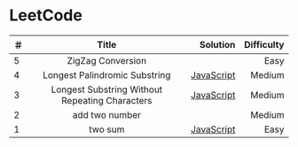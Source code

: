 # LeetCode
| ＃ | Title                                                          |  Solution  | Difficulty |
| ---|:--------------------------------------------------------------:| ----------:| ----------:|
| 5  | ZigZag Conversion                                              |            |  Easy    |
| 4  | Longest Palindromic Substring                                  | [JavaScript](https://github.com/LazyChenY/LeetCode/blob/master/algorithms/longest_palindromic_substring.js)           |  Medium    |
| 3  | Longest Substring Without Repeating Characters                 | [JavaScript](https://github.com/LazyChenY/LeetCode/blob/master/algorithms/longest_substring_without_repeating_characters.js)           |  Medium    |
| 2  | add two number                                                 |            |  Medium    |
| 1  | two sum                                                        | [JavaScript](https://github.com/LazyChenY/LeetCode/blob/master/algorithms/two-sum.js) | Easy       |



